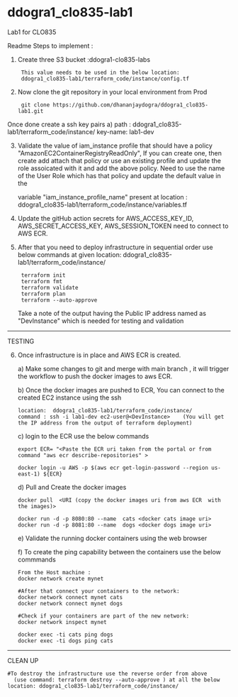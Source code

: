 # ddogra1_clo835-lab1
Lab1 for CLO835
	
		
Readme  Steps  to implement :
	
1) Create three S3 bucket :ddogra1-clo835-labs 
	   	
		This value needs to be used in the below location:
	   	ddogra1_clo835-lab1/terraform_code/instance/config.tf
			

2) Now clone the git  repository in your local environment from Prod
	
		git clone https://github.com/dhananjaydogra/ddogra1_clo835-lab1.git
	
  Once done create a ssh key pairs 
	a) path : ddogra1_clo835-lab1/terraform_code/instance/     key-name: lab1-dev
		  
3) Validate the value of iam_instance profile that should have a policy "AmazonEC2ContainerRegistryReadOnly",
   If you can create one, then create add attach that policy or use an existing profile and update the role assoicated with it and add the above policy.
   Need to use the name of the User Role which has that policy and update the default value in the 
    	
	variable "iam_instance_profile_name" 
	present at location : ddogra1_clo835-lab1/terraform_code/instance/variables.tf
 
4) Update the gitHub action secrets for AWS_ACCESS_KEY_ID, AWS_SECRET_ACCESS_KEY, AWS_SESSION_TOKEN need to connect to AWS ECR.
   
	
5) After that you need to deploy infrastructure in sequential order
   	use below commands at given location: ddogra1_clo835-lab1/terraform_code/instance/
		
		terraform init
		terraform fmt
		terraform validate
		terraform plan
		terraform --auto-approve

    Take a note of the output having the  Public IP address named as "DevInstance" which is needed for testing and validation
	   
-----------------------------------------------------------------------------------------------------------------------------------------------------------------------

TESTING

6)  Once infrastructure is in place and AWS ECR is created.

	a) Make some changes to git and merge with main branch , it will trigger the workflow to push the docker images to aws ECR.

	b) Once the docker images are pushed to ECR,  You can connect to the created EC2 instance using the ssh
		
		location:  ddogra1_clo835-lab1/terraform_code/instance/
		command : ssh -i lab1-dev ec2-user@<DevInstance>    (You will get the IP address from the output of terraform deployment)

	c) login to the ECR use the below commands 

		export ECR= "<Paste the ECR uri taken from the portal or from command "aws ecr describe-repositories" >
		
		docker login -u AWS -p $(aws ecr get-login-password --region us-east-1) ${ECR}
   
	d)  Pull and Create the docker images 

		docker pull  <URI (copy the docker images uri from aws ECR  with the images)>
		
		docker run -d -p 8080:80 --name  cats <docker cats image uri>
		docker run -d -p 8081:80 --name  dogs <docker dogs image uri>

	e) Validate the running docker containers using the web browser 
   
   
	f) To create the ping capability between the containers use the below commmands

		From the Host machine : 
		docker network create mynet

		#After that connect your containers to the network:
		docker network connect mynet cats
		docker network connect mynet dogs

		#Check if your containers are part of the new network:
		docker network inspect mynet

		docker exec -ti cats ping dogs
		docker exec -ti dogs ping cats
  
-----------------------------------------------------------------------------------------------------------------------------------------------------------------------

CLEAN UP

	#To destroy the infrastructure use the reverse order from above 
	  (use command: terraform destroy --auto-approve ) at all the below location: ddogra1_clo835-lab1/terraform_code/instance/
